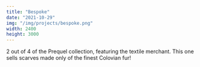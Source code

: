 ```yaml
---
title: "Bespoke"
date: "2021-10-29"
img: "/img/projects/bespoke.png"
width: 2400
height: 3000
---
```


2 out of 4 of the Prequel collection, featuring the textile merchant. This one sells scarves made only of the finest Colovian fur!
